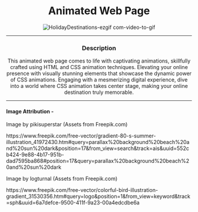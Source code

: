 <h1 align="center">Animated Web Page</h1>

<div align="center">

![HolidayDestinations-ezgif com-video-to-gif](https://github.com/MirJasir/Card-Design/assets/137864723/3771ac04-5cde-4f48-a9c6-d024cad40bdf)

<div>

---

<h3 align="center">Description</h3>
<p align="center">This animated web page comes to life with captivating animations, skillfully crafted using HTML and CSS animation techniques. Elevating your online presence with visually stunning elements that showcase the dynamic power of CSS animations. Engaging with a mesmerizing digital experience, dive into a world where CSS animation takes center stage, making your online destination truly memorable.</p>

---

<h4 align="left">Image Attribution -</h4>


<p align="left">
Image by pikisuperstar (Assets from Freepik.com)
</p>

<p align="left">
https://www.freepik.com/free-vector/gradient-80-s-summer-illustration_41972430.htm#query=parallax%20background%20beach%20and%20sun%20dark&position=17&from_view=search&track=ais&uuid=552cb424-9e88-4b17-951b-dad7595ba868#position=17&query=parallax%20background%20beach%20and%20sun%20dark
</p>

<p align="left">
Image by logturnal (Assets from Freepik.com)
</p>

<p align="left">
https://www.freepik.com/free-vector/colorful-bird-illustration-gradient_31530356.htm#query=logo&position=1&from_view=keyword&track=sph&uuid=6a7defce-9500-411f-9a23-00a4edcdbe6a
</p>